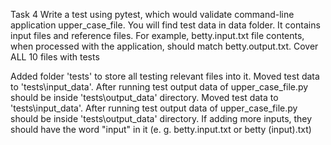 Task 4
Write a test using pytest, which would validate command-line application upper_case_file. You will find test data in data folder. It contains input files and reference files. For example, betty.input.txt file contents, when processed with the application, should match betty.output.txt. Cover ALL 10 files with tests

Added folder 'tests' to store all testing relevant files into it. Moved test data to 'tests\input_data'. After running test output data of upper_case_file.py should be inside 'tests\output_data' directory. Moved test data to 'tests\input_data'. After running test output data of upper_case_file.py should be inside 'tests\output_data' directory. If adding more inputs, they should have the word "input" in it (e. g. betty.input.txt or betty (input).txt)
